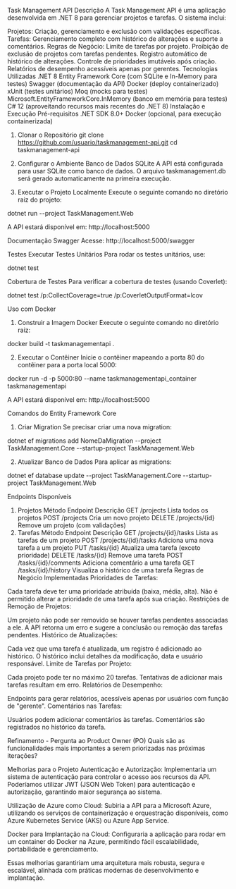 Task Management API
Descrição
A Task Management API é uma aplicação desenvolvida em .NET 8 para gerenciar projetos e tarefas. O sistema inclui:

Projetos: Criação, gerenciamento e exclusão com validações específicas.
Tarefas: Gerenciamento completo com histórico de alterações e suporte a comentários.
Regras de Negócio:
Limite de tarefas por projeto.
Proibição de exclusão de projetos com tarefas pendentes.
Registro automático de histórico de alterações.
Controle de prioridades imutáveis após criação.
Relatórios de desempenho acessíveis apenas por gerentes.
Tecnologias Utilizadas
.NET 8
Entity Framework Core (com SQLite e In-Memory para testes)
Swagger (documentação da API)
Docker (deploy containerizado)
xUnit (testes unitários)
Moq (mocks para testes)
Microsoft.EntityFrameworkCore.InMemory (banco em memória para testes)
C# 12 (aproveitando recursos mais recentes do .NET 8)
Instalação e Execução
Pré-requisitos
.NET SDK 8.0+
Docker (opcional, para execução containerizada)
1. Clonar o Repositório
   git clone https://github.com/usuario/taskmanagement-api.git
   cd taskmanagement-api

2. Configurar o Ambiente
   Banco de Dados SQLite
   A API está configurada para usar SQLite como banco de dados. O arquivo taskmanagement.db será gerado automaticamente na primeira execução.

3. Executar o Projeto
   Localmente
   Execute o seguinte comando no diretório raiz do projeto:

dotnet run --project TaskManagement.Web

A API estará disponível em: http://localhost:5000

Documentação Swagger
Acesse: http://localhost:5000/swagger

Testes
Executar Testes Unitários
Para rodar os testes unitários, use:

dotnet test

Cobertura de Testes
Para verificar a cobertura de testes (usando Coverlet):

dotnet test /p:CollectCoverage=true /p:CoverletOutputFormat=lcov

Uso com Docker
1. Construir a Imagem Docker
   Execute o seguinte comando no diretório raiz:

docker build -t taskmanagementapi .

2. Executar o Contêiner
   Inicie o contêiner mapeando a porta 80 do contêiner para a porta local 5000:

docker run -d -p 5000:80 --name taskmanagementapi_container taskmanagementapi

A API estará disponível em: http://localhost:5000

Comandos do Entity Framework Core
1. Criar Migration
   Se precisar criar uma nova migration:

dotnet ef migrations add NomeDaMigration --project TaskManagement.Core --startup-project TaskManagement.Web

2. Atualizar Banco de Dados
   Para aplicar as migrations:

dotnet ef database update --project TaskManagement.Core --startup-project TaskManagement.Web

Endpoints Disponíveis
1. Projetos
   Método	Endpoint	Descrição
   GET	/projects	Lista todos os projetos
   POST	/projects	Cria um novo projeto
   DELETE	/projects/{id}	Remove um projeto (com validações)
2. Tarefas
   Método	Endpoint	Descrição
   GET	/projects/{id}/tasks	Lista as tarefas de um projeto
   POST	/projects/{id}/tasks	Adiciona uma nova tarefa a um projeto
   PUT	/tasks/{id}	Atualiza uma tarefa (exceto prioridade)
   DELETE	/tasks/{id}	Remove uma tarefa
   POST	/tasks/{id}/comments	Adiciona comentário a uma tarefa
   GET	/tasks/{id}/history	Visualiza o histórico de uma tarefa
   Regras de Negócio Implementadas
   Prioridades de Tarefas:

Cada tarefa deve ter uma prioridade atribuída (baixa, média, alta).
Não é permitido alterar a prioridade de uma tarefa após sua criação.
Restrições de Remoção de Projetos:

Um projeto não pode ser removido se houver tarefas pendentes associadas a ele.
A API retorna um erro e sugere a conclusão ou remoção das tarefas pendentes.
Histórico de Atualizações:

Cada vez que uma tarefa é atualizada, um registro é adicionado ao histórico.
O histórico inclui detalhes da modificação, data e usuário responsável.
Limite de Tarefas por Projeto:

Cada projeto pode ter no máximo 20 tarefas.
Tentativas de adicionar mais tarefas resultam em erro.
Relatórios de Desempenho:

Endpoints para gerar relatórios, acessíveis apenas por usuários com função de "gerente".
Comentários nas Tarefas:

Usuários podem adicionar comentários às tarefas.
Comentários são registrados no histórico da tarefa.

Refinamento - Pergunta ao Product Owner (PO)
Quais são as funcionalidades mais importantes a serem priorizadas nas próximas iterações?

Melhorias para o Projeto
Autenticação e Autorização:
Implementaria um sistema de autenticação para controlar o acesso aos recursos da API. Poderíamos utilizar JWT (JSON Web Token) para autenticação e autorização, garantindo maior segurança ao sistema.

Utilização de Azure como Cloud:
Subiria a API para a Microsoft Azure, utilizando os serviços de containerização e orquestração disponíveis, como Azure Kubernetes Service (AKS) ou Azure App Service.

Docker para Implantação na Cloud:
Configuraria a aplicação para rodar em um container do Docker na Azure, permitindo fácil escalabilidade, portabilidade e gerenciamento.

Essas melhorias garantiriam uma arquitetura mais robusta, segura e escalável, alinhada com práticas modernas de desenvolvimento e implantação.
